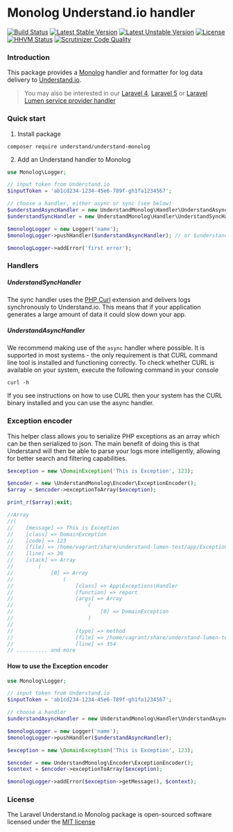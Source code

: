 # Monolog Understand.io handler 

[![Build Status](https://travis-ci.org/understand/understand-monolog.svg)](https://travis-ci.org/understand/understand-monolog)
[![Latest Stable Version](https://poser.pugx.org/understand/understand-monolog/v/stable.svg)](https://packagist.org/packages/understand/understand-monolog) 
[![Latest Unstable Version](https://poser.pugx.org/understand/understand-monolog/v/unstable.svg)](https://packagist.org/packages/understand/understand-monolog) 
[![License](https://poser.pugx.org/understand/understand-monolog/license.svg)](https://packagist.org/packages/understand/understand-monolog)
[![HHVM Status](http://hhvm.h4cc.de/badge/understand/understand-monolog.svg)](http://hhvm.h4cc.de/package/understand/understand-monolog)
[![Scrutinizer Code Quality](https://scrutinizer-ci.com/g/understand/understand-monolog/badges/quality-score.png?b=master)](https://scrutinizer-ci.com/g/understand/understand-monolog/?branch=master)

### Introduction

This package provides a [Monolog](https://github.com/Seldaek/monolog) handler and formatter for log data delivery to [Understand.io](https://www.understand.io).

> You may also be interested in our [Laravel 4](https://github.com/understand/understand-laravel), [Laravel 5](https://github.com/understand/understand-laravel5) or [Laravel Lumen service provider handler](https://github.com/understand/understand-lumen)


### Quick start

1. Install package

```
composer require understand/understand-monolog
```

2. Add an Understand handler to Monolog
```php
use Monolog\Logger;

// input token from Understand.io
$inputToken = 'ab1cd234-1234-45e6-789f-gh1fa1234567';

// choose a handler, either async or sync (see below)
$understandAsyncHandler = new UnderstandMonolog\Handler\UnderstandAsyncHandler($inputToken); // async handler
$understandSyncHandler = new UnderstandMonolog\Handler\UnderstandSyncHandler($inputToken); // sync handler

$monologLogger = new Logger('name');
$monologLogger->pushHandler($understandAsyncHandler); // or $understandSyncHandler

$monologLogger->addError('first error');
```

### Handlers

##### UnderstandSyncHandler
The sync handler uses the [PHP Curl](http://php.net/manual/en/book.curl.php) extension and delivers logs synchronously to Understand.io. This means that if your application generates a large amount of data it could slow down your app.

##### UnderstandAsyncHandler
We recommend making use of the `async` handler where possible. It is supported in most systems - the only requirement is that CURL command line tool is installed and functioning correctly. To check whether CURL is available on your system, execute the following command in your console
```
curl -h
```
If you see instructions on how to use CURL then your system has the CURL binary installed and you can use the async handler.



### Exception encoder
This helper class allows you to serialize PHP exceptions as an array which can be then serialized to json. The main benefit of doing this is that Understand will then be able to parse your logs more intelligently, allowing for better search and filtering capabilities.

```php
$exception = new \DomainException('This is Exception', 123);

$encoder = new \UnderstandMonolog\Encoder\ExceptionEncoder();
$array = $encoder->exceptionToArray($exception);

print_r($array);exit;

//Array
//(
//    [message] => This is Exception
//    [class] => DomainException
//    [code] => 123
//    [file] => /home/vagrant/share/understand-lumen-test/app/Exceptions/Handler.php
//    [line] => 30
//    [stack] => Array
//        (
//            [0] => Array
//                (
//                    [class] => App\Exceptions\Handler
//                    [function] => report
//                    [args] => Array
//                        (
//                            [0] => DomainException
//                        )
//
//                    [type] => method
//                    [file] => /home/vagrant/share/understand-lumen-test/vendor/laravel/lumen-framework/src/Application.php
//                    [line] => 354
// .......... and more

```

#### How to use the Exception encoder

```php
use Monolog\Logger;

// input token from Understand.io
$inputToken = 'ab1cd234-1234-45e6-789f-gh1fa1234567';

// choose a handler
$understandAsyncHandler = new UnderstandMonolog\Handler\UnderstandAsyncHandler($inputToken); // async handler

$monologLogger = new Logger('name');
$monologLogger->pushHandler($understandAsyncHandler);

$exception = new \DomainException('This is Exception', 123);

$encoder = new UnderstandMonolog\Encoder\ExceptionEncoder();
$context = $encoder->exceptionToArray($exception);

$monologLogger->addError($exception->getMessage(), $context);
```

### License

The Laravel Understand.io Monolog package is open-sourced software licensed under the [MIT license](http://opensource.org/licenses/MIT)

